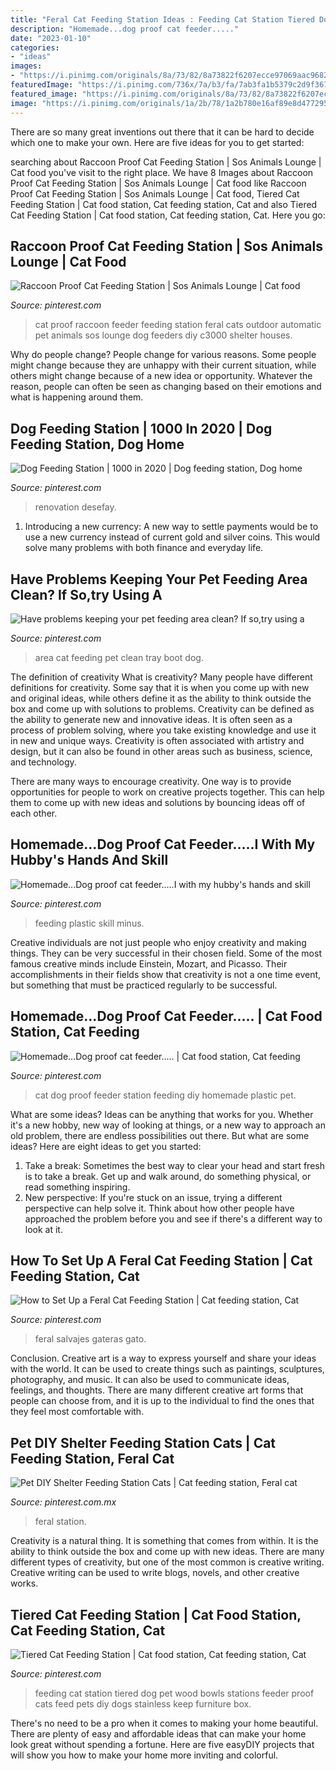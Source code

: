 ```yaml
---
title: "Feral Cat Feeding Station Ideas : Feeding Cat Station Tiered Dog Pet Wood Bowls Stations Feeder Proof Cats Feed Pets Diy Dogs Stainless Keep Furniture Box"
description: "Homemade...dog proof cat feeder....."
date: "2023-01-10"
categories:
- "ideas"
images:
- "https://i.pinimg.com/originals/8a/73/82/8a73822f6207ecce97069aac9682a269.jpg"
featuredImage: "https://i.pinimg.com/736x/7a/b3/fa/7ab3fa1b5379c2d9f3670ff3dad45984--cat-enclosure-feral-cats.jpg"
featured_image: "https://i.pinimg.com/originals/8a/73/82/8a73822f6207ecce97069aac9682a269.jpg"
image: "https://i.pinimg.com/originals/1a/2b/78/1a2b780e16af89e8d477295aac47e476.jpg"
---
```



There are so many great inventions out there that it can be hard to decide which one to make your own. Here are five ideas for you to get started: 

	

		
searching about Raccoon Proof Cat Feeding Station | Sos Animals Lounge | Cat food you've visit to the right place. We have 8 Images about Raccoon Proof Cat Feeding Station | Sos Animals Lounge | Cat food like Raccoon Proof Cat Feeding Station | Sos Animals Lounge | Cat food, Tiered Cat Feeding Station | Cat food station, Cat feeding station, Cat and also Tiered Cat Feeding Station | Cat food station, Cat feeding station, Cat. Here you go:
		
    
## Raccoon Proof Cat Feeding Station | Sos Animals Lounge | Cat Food

<img loading=lazy src="https://i.pinimg.com/736x/7a/b3/fa/7ab3fa1b5379c2d9f3670ff3dad45984--cat-enclosure-feral-cats.jpg" onerror="this.onerror=null;this.src='https://tse2.mm.bing.net/th?id=OIP.2aigNJW_1MxY1raZh_HL3wHaLH&amp;pid=15.1';" alt="Raccoon Proof Cat Feeding Station | Sos Animals Lounge | Cat food">

_Source: pinterest.com_

>cat proof raccoon feeder feeding station feral cats outdoor automatic pet animals sos lounge dog feeders diy c3000 shelter houses. 

	

Why do people change?
People change for various reasons. Some people might change because they are unhappy with their current situation, while others might change because of a new idea or opportunity. Whatever the reason, people can often be seen as changing based on their emotions and what is happening around them.

    
## Dog Feeding Station | 1000 In 2020 | Dog Feeding Station, Dog Home

<img loading=lazy src="https://i.pinimg.com/originals/8a/73/82/8a73822f6207ecce97069aac9682a269.jpg" onerror="this.onerror=null;this.src='https://tse4.mm.bing.net/th?id=OIP.EyQW7wXgg83I1mdzTgtjZQHaJ2&amp;pid=15.1';" alt="Dog Feeding Station | 1000 in 2020 | Dog feeding station, Dog home">

_Source: pinterest.com_

>renovation desefay. 

	

1. Introducing a new currency: A new way to settle payments would be to use a new currency instead of current gold and silver coins. This would solve many problems with both finance and everyday life.

    
## Have Problems Keeping Your Pet Feeding Area Clean? If So,try Using A

<img loading=lazy src="https://i.pinimg.com/736x/33/d2/2a/33d22af406a1acc3cbf9e873cedf5e79--boot-tray-wooden-trays.jpg" onerror="this.onerror=null;this.src='https://tse2.mm.bing.net/th?id=OIP.hfR5TFWY3OWbqsb9VpHl_wHaHa&amp;pid=15.1';" alt="Have problems keeping your pet feeding area clean? If so,try using a">

_Source: pinterest.com_

>area cat feeding pet clean tray boot dog. 

	

The definition of creativity
What is creativity? Many people have different definitions for creativity. Some say that it is when you come up with new and original ideas, while others define it as the ability to think outside the box and come up with solutions to problems.
Creativity can be defined as the ability to generate new and innovative ideas. It is often seen as a process of problem solving, where you take existing knowledge and use it in new and unique ways. Creativity is often associated with artistry and design, but it can also be found in other areas such as business, science, and technology.

There are many ways to encourage creativity. One way is to provide opportunities for people to work on creative projects together. This can help them to come up with new ideas and solutions by bouncing ideas off of each other.

    
## Homemade...Dog Proof Cat Feeder.....I With My Hubby&#039;s Hands And Skill

<img loading=lazy src="https://s-media-cache-ak0.pinimg.com/736x/64/0f/ff/640fffebcee32d50cf8f1c6f4f03ef02.jpg" onerror="this.onerror=null;this.src='https://tse3.mm.bing.net/th?id=OIP.5oypdWJTBWajRXXclv8-4wHaFj&amp;pid=15.1';" alt="Homemade...Dog proof cat feeder.....I with my hubby&#039;s hands and skill">

_Source: pinterest.com_

>feeding plastic skill minus. 

	

Creative individuals are not just people who enjoy creativity and making things. They can be very successful in their chosen field. Some of the most famous creative minds include Einstein, Mozart, and Picasso. Their accomplishments in their fields show that creativity is not a one time event, but something that must be practiced regularly to be successful.

    
## Homemade...Dog Proof Cat Feeder..... | Cat Food Station, Cat Feeding

<img loading=lazy src="https://i.pinimg.com/originals/64/0f/ff/640fffebcee32d50cf8f1c6f4f03ef02.jpg" onerror="this.onerror=null;this.src='https://tse1.mm.bing.net/th?id=OIP.CWugHZmVbPMyMlOZS-dTlAHaFj&amp;pid=15.1';" alt="Homemade...Dog proof cat feeder..... | Cat food station, Cat feeding">

_Source: pinterest.com_

>cat dog proof feeder station feeding diy homemade plastic pet. 

	

What are some ideas?
Ideas can be anything that works for you. Whether it's a new hobby, new way of looking at things, or a new way to approach an old problem, there are endless possibilities out there. But what are some ideas? Here are eight ideas to get you started: 
1. Take a break: Sometimes the best way to clear your head and start fresh is to take a break. Get up and walk around, do something physical, or read something inspiring. 
2. New perspective: If you're stuck on an issue, trying a different perspective can help solve it. Think about how other people have approached the problem before you and see if there's a different way to look at it. 

    
## How To Set Up A Feral Cat Feeding Station | Cat Feeding Station, Cat

<img loading=lazy src="https://i.pinimg.com/736x/e5/0f/7f/e50f7ffe0ab832a5cf1d390eec60f0ff.jpg" onerror="this.onerror=null;this.src='https://tse4.mm.bing.net/th?id=OIP.U_z3DfCqNOPc-DR9VWXxMAHaLG&amp;pid=15.1';" alt="How to Set Up a Feral Cat Feeding Station | Cat feeding station, Cat">

_Source: pinterest.com_

>feral salvajes gateras gato. 

	

Conclusion.
Creative art is a way to express yourself and share your ideas with the world. It can be used to create things such as paintings, sculptures, photography, and music. It can also be used to communicate ideas, feelings, and thoughts. There are many different creative art forms that people can choose from, and it is up to the individual to find the ones that they feel most comfortable with.

    
## Pet DIY Shelter Feeding Station Cats | Cat Feeding Station, Feral Cat

<img loading=lazy src="https://i.pinimg.com/originals/1a/2b/78/1a2b780e16af89e8d477295aac47e476.jpg" onerror="this.onerror=null;this.src='https://tse3.mm.bing.net/th?id=OIP.CJzET2LkqcrrBUgnNFp94QHaFj&amp;pid=15.1';" alt="Pet DIY Shelter Feeding Station Cats | Cat feeding station, Feral cat">

_Source: pinterest.com.mx_

>feral station. 

	

Creativity is a natural thing. It is something that comes from within. It is the ability to think outside the box and come up with new ideas. There are many different types of creativity, but one of the most common is creative writing. Creative writing can be used to write blogs, novels, and other creative works.

    
## Tiered Cat Feeding Station | Cat Food Station, Cat Feeding Station, Cat

<img loading=lazy src="https://i.pinimg.com/originals/d4/9f/f5/d49ff59c978e683c2f941c5a83d972e0.jpg" onerror="this.onerror=null;this.src='https://tse1.mm.bing.net/th?id=OIP.f6ve9ABbsbYIravlsSLThQHaHa&amp;pid=15.1';" alt="Tiered Cat Feeding Station | Cat food station, Cat feeding station, Cat">

_Source: pinterest.com_

>feeding cat station tiered dog pet wood bowls stations feeder proof cats feed pets diy dogs stainless keep furniture box. 

	

There's no need to be a pro when it comes to making your home beautiful. There are plenty of easy and affordable ideas that can make your home look great without spending a fortune. Here are five easyDIY projects that will show you how to make your home more inviting and colorful.

